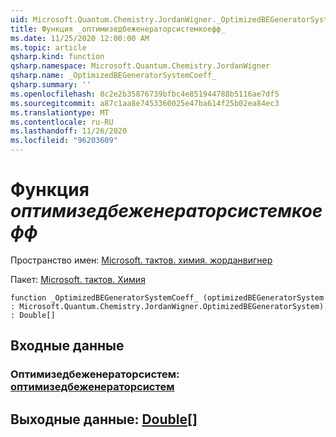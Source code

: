 ```yaml
---
uid: Microsoft.Quantum.Chemistry.JordanWigner._OptimizedBEGeneratorSystemCoeff_
title: Функция _оптимизедбеженераторсистемкоефф_
ms.date: 11/25/2020 12:00:00 AM
ms.topic: article
qsharp.kind: function
qsharp.namespace: Microsoft.Quantum.Chemistry.JordanWigner
qsharp.name: _OptimizedBEGeneratorSystemCoeff_
qsharp.summary: ''
ms.openlocfilehash: 8c2e2b35876739bfbc4e851944788b5116ae7df5
ms.sourcegitcommit: a87c1aa8e7453360025e47ba614f25b02ea84ec3
ms.translationtype: MT
ms.contentlocale: ru-RU
ms.lasthandoff: 11/26/2020
ms.locfileid: "96203609"
---
```

# <a name="_optimizedbegeneratorsystemcoeff_-function"></a>Функция _оптимизедбеженераторсистемкоефф_

Пространство имен: [Microsoft. тактов. химия. жорданвигнер](xref:Microsoft.Quantum.Chemistry.JordanWigner)

Пакет: [Microsoft. тактов. Химия](https://nuget.org/packages/Microsoft.Quantum.Chemistry)




```qsharp
function _OptimizedBEGeneratorSystemCoeff_ (optimizedBEGeneratorSystem : Microsoft.Quantum.Chemistry.JordanWigner.OptimizedBEGeneratorSystem) : Double[]
```


## <a name="input"></a>Входные данные

### <a name="optimizedbegeneratorsystem--optimizedbegeneratorsystem"></a>Оптимизедбеженераторсистем: [оптимизедбеженераторсистем](xref:Microsoft.Quantum.Chemistry.JordanWigner.OptimizedBEGeneratorSystem)





## <a name="output--double"></a>Выходные данные: [Double](xref:microsoft.quantum.lang-ref.double)[]

